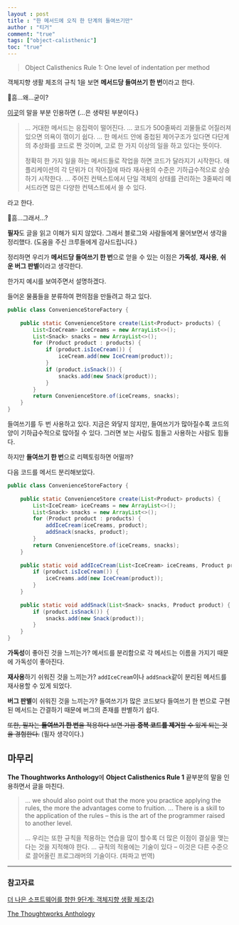 ```yaml
---
layout : post
title : "한 메서드에 오직 한 단계의 들여쓰기만"
author : "티거"
comment: "true"
tags: ["object-calisthenic"]
toc: "true"
---
```


> Object Calisthenics Rule 1: One level of indentation per method

객체지향 생활 체조의 규칙 1을 보면 **메서드당 들여쓰기 한 번**이라고 한다.

 🤔흠...왜...굳이?

[이곳](https://developerfarm.wordpress.com/2012/01/26/object_calisthenics_2/)의 말을 부분 인용하면 (...은 생략된 부분이다.)

> ... 거대한 메서드는 응집력이 떨어진다. ... 코드가 500줄짜리 괴물들로 어질러져 있으면 의욕이 꺾이기 쉽다. ... 한 메서드 안에 중첩된 제어구조가 있다면 다단계의 추상화를 코드로 짠 것이며, 고로 한 가지 이상의 일을 하고 있다는 뜻이다.
>
> 정확히 한 가지 일을 하는 메서드들로 작업을 하면 코드가 달라지기 시작한다. 애플리케이션의 각 단위가 더 작아짐에 따라 재사용의 수준은 기하급수적으로 상승하기 시작한다. ... 주어진 컨텍스트에서 단일 객체의 상태를 관리하는 3줄짜리 메서드라면 많은 다양한 컨텍스트에서 쓸 수 있다.

라고 한다.

🤔흠...그래서...?

**필자**도 글을 읽고 이해가 되지 않았다. 그래서 블로그와 사람들에게 물어보면서 생각을 정리했다. (도움을 주신 크루들에게 감사드립니다.)

정리하면 우리가 **메서드당 들여쓰기  한 번**으로 얻을 수 있는 이점은 **가독성**, **재사용**, **쉬운 버그 판별**이라고 생각한다.

한가지 예시를 보여주면서 설명하겠다.

들어온 물품들을 분류하여 편의점을 만들려고 하고 있다. 

```java
public class ConvenienceStoreFactory {
   
    public static ConvenienceStore create(List<Product> products) {
        List<IceCream> iceCreams = new ArrayList<>();
        List<Snack> snacks = new ArrayList<>();
        for (Product product : products) {
            if (product.isIceCream()) {
                iceCream.add(new IceCream(product));
            }
            if (product.isSnack()) {
                snacks.add(new Snack(product));
            }
        }
        return ConvenienceStore.of(iceCreams, snacks);
    }
}
```

들여쓰기를 두 번 사용하고 있다. 지금은 와닿지 않지만, 들여쓰기가 많아질수록 코드의 양이 기하급수적으로 많아질 수 있다. 그러면 보는 사람도 힘들고 사용하는 사람도 힘들다.

하지만 **들여쓰기 한 번**으로 리펙토링하면 어떨까?

다음 코드를 메서드 분리해보았다.

```java
public class ConvenienceStoreFactory {
    
    public static ConvenienceStore create(List<Product> products) {
        List<IceCream> iceCreams = new ArrayList<>();
        List<Snack> snacks = new ArrayList<>();
        for (Product product : products) {
            addIceCream(iceCreams, product);
            addSnack(snacks, product);
        }
        return ConvenienceStore.of(iceCreams, snacks);
    }
    
    public static void addIceCream(List<IceCream> iceCreams, Product product) {
        if (product.isIceCream()) {
            iceCreams.add(new IceCream(product));
        }
    }
    
    public static void addSnack(List<Snack> snacks, Product product) {
        if (product.isSnack()) {
            snacks.add(new Snack(product));
        }
    }
}
```

**가독성**이 좋아진 것을 느끼는가? 메서드를 분리함으로 각 메서드는 이름을 가지기 때문에 가독성이 좋아진다.

**재사용**하기 쉬워진 것을 느끼는가? `addIceCream`이나 `addSnack`같이 분리된 메서드를 재사용할 수 있게 되었다.

**버그 판별**이 쉬워진 것을 느끼는가?  들여쓰기가 많은 코드보다 들여쓰기 한 번으로 구현된 메서드는 간결하기 때문에 버그의 존재를 판별하기 쉽다.

~~또한, 필자는 **들여쓰기 한 번**을 적용하다 보면 가끔 **중복 코드를 제거**할 수 있게 되는 것을 경험한다.~~ (필자 생각이다.)

## 마무리

**The Thoughtworks Anthology**에 **Object Calisthenics Rule 1** 끝부분의 말을 인용하면서 글을 마친다.

> ... we should also point out that the more you practice applying the rules, the more the advantages come to fruition. ... There is a skill to the application of the rules – this is the art of the programmer raised to another level.
>
> ... 우리는 또한 규칙을 적용하는 연습을 많이 할수록 더 많은 이점이 결실을 맺는다는 것을 지적해야 한다. ... 규칙의 적용에는 기술이 있다 – 이것은 다른 수준으로 끌어올린 프로그래머의 기술이다. (파파고 번역)

---

### 참고자료

[더 나은 소프트웨어를 향한 9단계: 객체지향 생활 체조(2)](https://developerfarm.wordpress.com/2012/01/26/object_calisthenics_2/)

[The Thoughtworks Anthology](https://www.amazon.com/ThoughtWorks-Anthology-Technology-Innovation-Programmers/dp/193435614X)